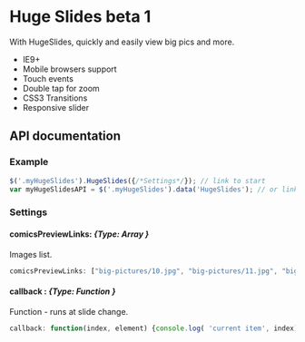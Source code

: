 Huge Slides beta 1
==========

With HugeSlides, quickly and easily view big pics and more.

* IE9+
* Mobile browsers support
* Touch events
* Double tap for zoom
* CSS3 Transitions
* Responsive slider

## API documentation
### Example
``` js
$('.myHugeSlides').HugeSlides({/*Settings*/}); // link to start
var myHugeSlidesAPI = $('.myHugeSlides').data('HugeSlides'); // or link to the API
```

### Settings

#### comicsPreviewLinks: *{Type: Array }*
Images list.
``` js
comicsPreviewLinks: ["big-pictures/10.jpg", "big-pictures/11.jpg", "big-pictures/12.jpg", "big-pictures/13.jpg"]
```

#### callback : *{Type: Function }*
Function - runs at slide change.

``` js
callback: function(index, element) {console.log( 'current item', index)}
```
